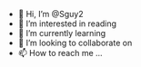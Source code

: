 - 👋 Hi, I’m @Sguy2
- 👀 I’m interested in reading
- 🌱 I’m currently learning
- 💞️ I’m looking to collaborate on 
- 📫 How to reach me ...

<!---
Sguy2/Sguy2 is a ✨ special ✨ repository because its `README.md` (this file) appears on your GitHub profile.
You can click the Preview link to take a look at your changes.
--->
